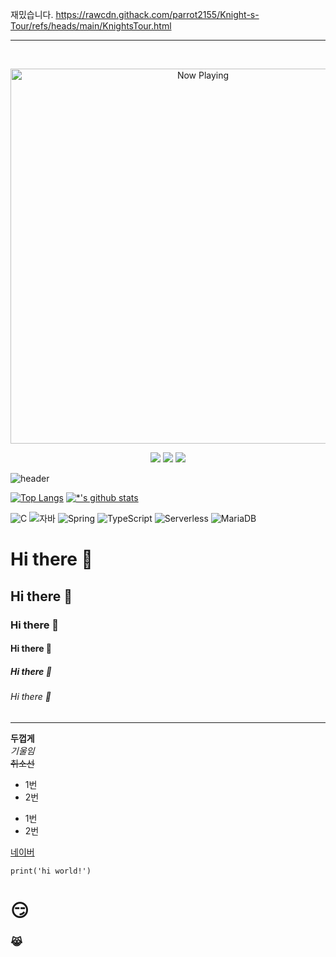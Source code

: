  재밌습니다. https://rawcdn.githack.com/parrot2155/Knight-s-Tour/refs/heads/main/KnightsTour.html
<br>
<hr>
<br>

 
<p align="center">

  <img src="https://github.com/user-attachments/assets/ca01ce08-2eda-41c2-bf92-6fe5d40fae72" alt="Now Playing" width="600"/>
</p>

<p align="center">
  <img src="https://github-readme-stats.vercel.app/api?username=parrot2155&show_icons=true&theme=radical&count_private=true" />
  
  <img src="https://github-readme-streak-stats.herokuapp.com/?user=parrot2155&theme=radical" />
  
  <img src="https://github-readme-stats.vercel.app/api/top-langs/?username=parrot2155&layout=compact&theme=radical" />
</p>

![header](https://capsule-render.vercel.app/api?type=waving&color=auto&height=300&section=header&text=%20Welcome!&fontSize=50)

[![Top Langs](https://github-readme-stats.vercel.app/api/top-langs/?username=parrot2155)](https://github.com/parrot2155/github-readme-stats) [![*'s github stats](https://github-readme-stats.vercel.app/api?username=parrot2155)](https://github.com/parrot2155)

![C](https://img.shields.io/badge/-C-123456?style=flat-square&logo=C&logoColor=black)
![자바](https://img.shields.io/badge/-자바-007396?style=flat&logo=Java&logoColor=ffffff)
![Spring](https://img.shields.io/badge/-Spring-6DB33F?style=for-the-badge&logo=Spring&logoColor=white)
![TypeScript](https://img.shields.io/badge/-TypeScript-3178C6?style=flat-square&logo=TypeScript&logoColor=white)
![Serverless](https://img.shields.io/badge/-Serverless-FD5750?style=flat-square&logo=Serverless&logoColor=magenta)
![MariaDB](https://img.shields.io/badge/-MariaDB-1F305F?style=flat-square&logo=mariadb&logoColor=white)


# Hi there 👋
## Hi there 👋
### Hi there 👋
#### Hi there 👋
##### Hi there 👋
###### Hi there 👋

---
**두껍게** <br>
*기울임* <br>
~~취소선~~  <br>

* 1번
* 2번
- 1번
- 2번

[네이버](www.naver.com)

```
print('hi world!')
```

# 😏<br>
### 😹<br>

